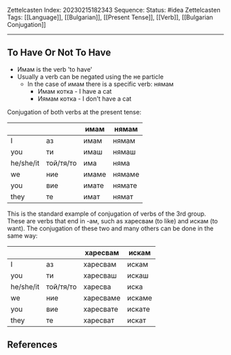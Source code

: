 Zettelcasten Index: 20230215182343
Sequence:
Status: #idea
Zettelcasten Tags:  [[Language]], [[Bulgarian]], [[Present Tense]], [[Verb]], [[Bulgarian Conjugation]]

---

## To Have Or Not To Have
- Имам is the verb 'to have'
- Usually a verb can be negated using the не particle
	- In the case of имам there is a specific verb: нямам
		- Имам котка - I have a cat
		- Иямам котка - I don't have a cat

Conjugation of both verbs at the present tense:

|           |           | имам  | нямам  |
|-----------|-----------|-------|--------|
| I         | аз        | имам  | нямам  |
| you       | ти        | имаш  | нямаш  |
| he/she/it | той/тя/то | има   | няма   |
| we        | ние       | имаме | нямаме |
| you       | вие       | имате | нямате |
| they      | те        | имат  | нямат  |

This is the standard example of conjugation of verbs of the 3rd group. These are verbs that end in -ам, such as харесвам (to like) and искам (to want). The conjugation of these two and many others  can be done in the same way:

|           |           | харесвам  | искам  |
|-----------|-----------|-----------|--------|
| I         | аз        | харесвам  | искам  |
| you       | ти        | харесваш  | искаш  |
| he/she/it | той/тя/то | харесва   | иска   |
| we        | ние       | харесваме | искаме |
| you       | вие       | харесвате | искате |
| they      | те        | харесват  | искат  |


## References